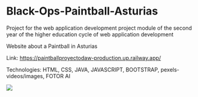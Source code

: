 # Black-Ops-Paintball-Asturias


Project for the web application development project module of the second year of the higher education cycle of web application development

Website about a Paintball in Asturias

Link: https://paintballproyectodaw-production.up.railway.app/

Technologies: HTML, CSS, JAVA, JAVASCRIPT, BOOTSTRAP, pexels-videos/images, FOTOR AI
<div>
  <img src=" ![mockuper (1)](https://github.com/user-attachments/assets/3d6dff60-1b01-400e-85b3-fd0ea2c8f087)"/>
 
</div>

